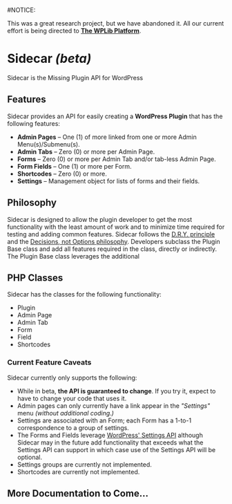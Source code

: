 #NOTICE:

This was a great research project, but we have abandoned it.  All our current effort is being directed to [**The WPLib Platform**](http://github.com/wplib).


Sidecar _(beta)_
=========

Sidecar is the Missing Plugin API for WordPress

Features
-
Sidecar provides an API for easily creating a **WordPress Plugin** that has the following features:

- **Admin Pages** &ndash; One (1) of more linked from one or more Admin Menu(s)/Submenu(s).
- **Admin Tabs** &ndash; Zero (0) or more per Admin Page.
- **Forms** &ndash; Zero (0) or more per Admin Tab and/or tab-less Admin Page.
- **Form Fields** &ndash; One (1) or more per Form.
- **Shortcodes** &ndash; Zero (0) or more.
- **Settings** &ndash; Management object for lists of forms and their fields.

Philosophy
-

Sidecar is designed to allow the plugin developer to get the most functionality with the least amount of work and to minimize time required for testing and adding common features. Sidecar follows the [D.R.Y. principle](http://en.wikipedia.org/wiki/Don't_repeat_yourself) and the [Decisions, not Options philosophy](http://wordpress.org/about/philosophy/#decisions). Developers subclass the Plugin Base class and add all features required in the class, directly or indirectly. The Plugin Base class leverages the additional

PHP Classes
-
Sidecar has the classes for the following functionality:

- Plugin
- Admin Page
- Admin Tab
- Form
- Field
- Shortcodes

### Current Feature Caveats
Sidecar currently only supports the following:
- While in beta, **the API is guaranteed to change**. If you try it, expect to have to change your code that uses it.
- Admin pages can only currently have a link appear in the _"Settings"_ menu _(without additional coding.)_
- Settings are associated with an Form; each Form has a 1-to-1 correspondence to a group of settings.
- The Forms and Fields leverage [WordPress' Settings API](http://codex.wordpress.org/Settings_API) although Sidecar may in the future add functionality that exceeds what the Settings API can support in which case use of the Settings API will be optional.
- Settings groups are currently not implemented.
- Shortcodes are currently not implemented.

More Documentation to Come...
--
